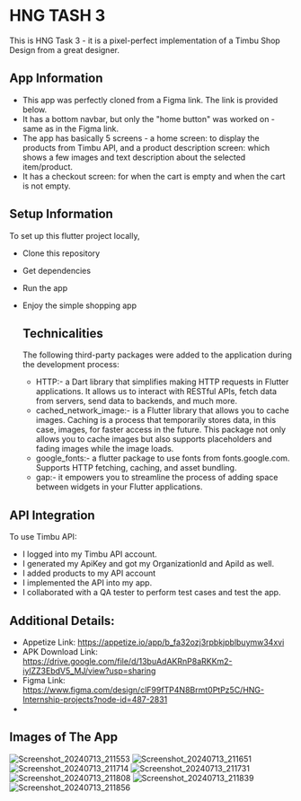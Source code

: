 # HNG TASH 3

This is HNG Task 3 - it is a pixel-perfect implementation of a Timbu Shop Design from a great designer.

## App Information
- This app was perfectly cloned from a Figma link. The link is provided below.
- It has a bottom navbar, but only the "home button" was worked on - same as in the Figma link.
- The app has basically 5 screens - a home screen: to display the products from Timbu API, and a product description screen: which shows a few images and text description about the selected item/product.
- It has a checkout screen: for when the cart is empty and when the cart is not empty.

## Setup Information 
To set up this flutter project locally,

- Clone this repository
- Get dependencies
- Run the app
- Enjoy the simple shopping app

  ## Technicalities
  The following third-party packages were added to the application during the development process:
  - HTTP:- a Dart library that simplifies making HTTP requests in Flutter applications. It allows us to interact with RESTful APIs, fetch data from servers, send data to backends, and much more.
  - cached_network_image:- is a Flutter library that allows you to cache images. Caching is a process that temporarily stores data, in this case, images, for faster access in the future. This package not only allows you to cache images but also supports placeholders and fading images while the image loads.
  - google_fonts:- a flutter package to use fonts from fonts.google.com. Supports HTTP fetching, caching, and asset bundling.
  - gap:- it empowers you to streamline the process of adding space between widgets in your Flutter applications.

 ## API Integration
 To use Timbu API:
- I logged into my Timbu API account.
- I generated my ApiKey and got my OrganizationId and ApiId as well.
- I added products to my API account
- I implemented the API into my app.
- I collaborated with a QA tester to perform test cases and test the app.

## Additional Details:
- Appetize Link: https://appetize.io/app/b_fa32ozj3rpbkjpblbuymw34xvi
- APK Download Link: https://drive.google.com/file/d/13buAdAKRnP8aRKKm2-iylZZ3EbdV5_MJ/view?usp=sharing
- Figma Link: https://www.figma.com/design/clF99fTP4N8Brmt0PtPz5C/HNG-Internship-projects?node-id=487-2831
- 

## Images of The App
![Screenshot_20240713_211553](https://github.com/user-attachments/assets/5392fc10-709d-4bfa-b219-5dfc5da920ef)
![Screenshot_20240713_211651](https://github.com/user-attachments/assets/ee9d9d65-9759-4e77-8b70-539c3e925bca)
![Screenshot_20240713_211714](https://github.com/user-attachments/assets/a49e8416-4c3d-462e-8056-1c94b49d4dab)
![Screenshot_20240713_211731](https://github.com/user-attachments/assets/b7cc55a3-a8e5-423c-ad04-9a21af266d2b)
![Screenshot_20240713_211808](https://github.com/user-attachments/assets/5b274ef2-422b-44d7-8c9d-1fb52d5adae0)
![Screenshot_20240713_211839](https://github.com/user-attachments/assets/ffa0aaec-403f-49e2-9842-acdbcf1cf458)
![Screenshot_20240713_211856](https://github.com/user-attachments/assets/b0de99ee-9b43-49bf-a707-78ea02d8cba3)
